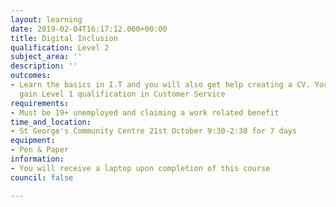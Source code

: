 ```yaml
---
layout: learning
date: 2019-02-04T16:17:12.000+00:00
title: Digital Inclusion
qualification: Level 2
subject_area: ''
description: ''
outcomes:
- Learn the basics in I.T and you will also get help creating a CV. You will also
  gain Level 1 qualification in Customer Service
requirements:
- Must be 19+ unemployed and claiming a work related benefit
time_and_location:
- St George's Community Centre 21st October 9:30-2:30 for 7 days
equipment:
- Pen & Paper
information:
- You will receive a laptop upon completion of this course
council: false

---
```

